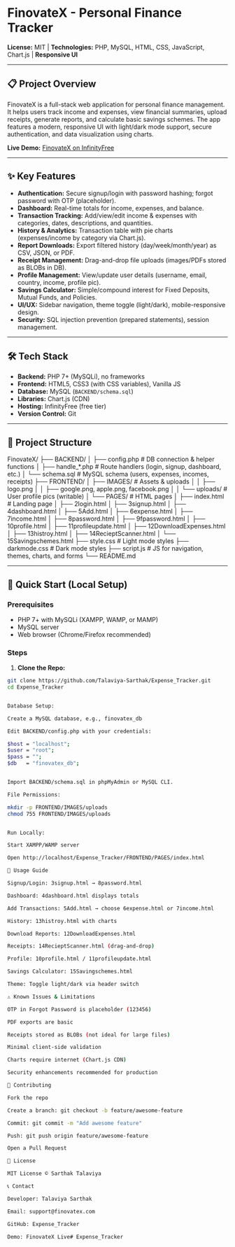 # FinovateX - Personal Finance Tracker

**License:** MIT | **Technologies:** PHP, MySQL, HTML, CSS, JavaScript, Chart.js | **Responsive UI**

---

## 📋 Project Overview
FinovateX is a full-stack web application for personal finance management. It helps users track income and expenses, view financial summaries, upload receipts, generate reports, and calculate basic savings schemes. The app features a modern, responsive UI with light/dark mode support, secure authentication, and data visualization using charts.

**Live Demo:** [FinovateX on InfinityFree](https://finovatex.infinityfreeapp.com)

---

## ✨ Key Features
- **Authentication:** Secure signup/login with password hashing; forgot password with OTP (placeholder).
- **Dashboard:** Real-time totals for income, expenses, and balance.
- **Transaction Tracking:** Add/view/edit income & expenses with categories, dates, descriptions, and quantities.
- **History & Analytics:** Transaction table with pie charts (expenses/income by category via Chart.js).
- **Report Downloads:** Export filtered history (day/week/month/year) as CSV, JSON, or PDF.
- **Receipt Management:** Drag-and-drop file uploads (images/PDFs stored as BLOBs in DB).
- **Profile Management:** View/update user details (username, email, country, income, profile pic).
- **Savings Calculator:** Simple/compound interest for Fixed Deposits, Mutual Funds, and Policies.
- **UI/UX:** Sidebar navigation, theme toggle (light/dark), mobile-responsive design.
- **Security:** SQL injection prevention (prepared statements), session management.

---

## 🛠️ Tech Stack
- **Backend:** PHP 7+ (MySQLi), no frameworks
- **Frontend:** HTML5, CSS3 (with CSS variables), Vanilla JS
- **Database:** MySQL (`BACKEND/schema.sql`)
- **Libraries:** Chart.js (CDN)
- **Hosting:** InfinityFree (free tier)
- **Version Control:** Git

---

## 📁 Project Structure


FinovateX/
├── BACKEND/
│ ├── config.php # DB connection & helper functions
│ ├── handle_*.php # Route handlers (login, signup, dashboard, etc.)
│ └── schema.sql # MySQL schema (users, expenses, incomes, receipts)
├── FRONTEND/
│ ├── IMAGES/ # Assets & uploads
│ │ ├── logo.png
│ │ ├── google.png, apple.png, facebook.png
│ │ └── uploads/ # User profile pics (writable)
│ └── PAGES/ # HTML pages
│ ├── index.html # Landing page
│ ├── 2login.html
│ ├── 3signup.html
│ ├── 4dashboard.html
│ ├── 5Add.html
│ ├── 6expense.html
│ ├── 7income.html
│ ├── 8password.html
│ ├── 9fpassword.html
│ ├── 10profile.html
│ ├── 11profileupdate.html
│ ├── 12DownloadExpenses.html
│ ├── 13histroy.html
│ ├── 14RecieptScanner.html
│ └── 15Savingschemes.html
├── style.css # Light mode styles
├── darkmode.css # Dark mode styles
├── script.js # JS for navigation, themes, charts, and forms
└── README.md


---

## 🚀 Quick Start (Local Setup)

### Prerequisites
- PHP 7+ with MySQLi (XAMPP, WAMP, or MAMP)
- MySQL server
- Web browser (Chrome/Firefox recommended)

### Steps
1. **Clone the Repo:**
```bash
git clone https://github.com/Talaviya-Sarthak/Expense_Tracker.git
cd Expense_Tracker


Database Setup:

Create a MySQL database, e.g., finovatex_db

Edit BACKEND/config.php with your credentials:

$host = "localhost"; 
$user = "root";      
$pass = "";          
$db   = "finovatex_db";


Import BACKEND/schema.sql in phpMyAdmin or MySQL CLI.

File Permissions:

mkdir -p FRONTEND/IMAGES/uploads
chmod 755 FRONTEND/IMAGES/uploads


Run Locally:

Start XAMPP/WAMP server

Open http://localhost/Expense_Tracker/FRONTEND/PAGES/index.html

📖 Usage Guide

Signup/Login: 3signup.html → 8password.html

Dashboard: 4dashboard.html displays totals

Add Transactions: 5Add.html → choose 6expense.html or 7income.html

History: 13histroy.html with charts

Download Reports: 12DownloadExpenses.html

Receipts: 14RecieptScanner.html (drag-and-drop)

Profile: 10profile.html / 11profileupdate.html

Savings Calculator: 15Savingschemes.html

Theme: Toggle light/dark via header switch

⚠️ Known Issues & Limitations

OTP in Forgot Password is placeholder (123456)

PDF exports are basic

Receipts stored as BLOBs (not ideal for large files)

Minimal client-side validation

Charts require internet (Chart.js CDN)

Security enhancements recommended for production

🤝 Contributing

Fork the repo

Create a branch: git checkout -b feature/awesome-feature

Commit: git commit -m "Add awesome feature"

Push: git push origin feature/awesome-feature

Open a Pull Request

📄 License

MIT License © Sarthak Talaviya

📞 Contact

Developer: Talaviya Sarthak

Email: support@finovatex.com

GitHub: Expense_Tracker

Demo: FinovateX Live#   E x p e n s e _ T r a c k e r 
 
 

